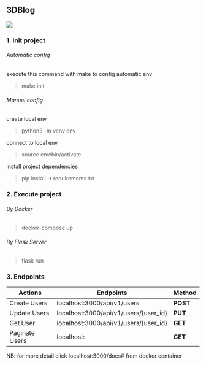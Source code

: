## 3DBlog
![](./screen_shot.png)

### 1. Init project
###### Automatic config

execute this command with make to config automatic env 
> make init

###### Manuel config

create local env
> python3 -m venv env

connect to local env
> source env/bin/activate

install project dependencies
> pip install -r requirements.txt

### 2. Execute project
###### By Docker

> docker-compose up


###### By Flask Server
> flask run

### 3. Endpoints

| Actions        | Endpoints                             | Method |
|----------------|---------------------------------------|--------|
| Create Users   | localhost:3000/api/v1/users           | **POST**   |
| Update Users   | localhost:3000/api/v1/users/{user_id} | **PUT**    |
| Get User       | localhost:3000/api/v1/users/{user_id} | **GET**    |
| Paginate Users | localhost:                            | **GET**    |

NB: for more detail click localhost:3000/docs# from docker container
